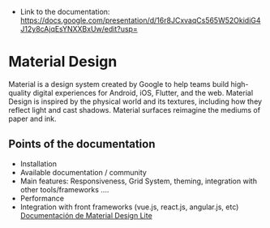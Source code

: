 - Link to the documentation: https://docs.google.com/presentation/d/16r8JCxvaqCs565W52OkidiG4J12y8cAjqEsYNXXBxUw/edit?usp=

# Material Design 
Material is a design system created by Google to help teams build high-quality digital experiences for Android, iOS, Flutter, and the web. 
Material Design is inspired by the physical world and its textures, including how they reflect light and cast shadows. Material surfaces reimagine the mediums of paper and ink.

## Points of the documentation

- Installation
- Available documentation / community
- Main features: Responsiveness, Grid System, theming, integration with other tools/frameworks ....
- Performance
- Integration with front frameworks (vue.js, react.js, angular.js, etc) 
[Documentación de Material Design Lite](https://getmdl.io/)